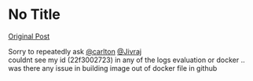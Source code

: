 # No Title

[Original Post](https://discourse.onlinedegree.iitm.ac.in/t/171141/407)

<p>Sorry to repeatedly ask <a class="mention" href="/u/carlton">@carlton</a> <a class="mention" href="/u/jivraj">@Jivraj</a><br>
couldnt see my id (22f3002723) in any of the logs  evaluation or docker .. was there any issue in building image out of docker file in github</p>